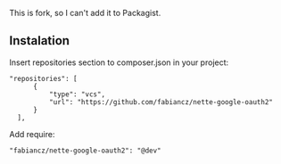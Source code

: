 This is fork, so I can't add it to Packagist.

## Instalation

Insert repositories section to composer.json in your project:

```neon
"repositories": [
      {
          "type": "vcs",
          "url": "https://github.com/fabiancz/nette-google-oauth2"
      }
  ],
```

Add require:

```neon
"fabiancz/nette-google-oauth2": "@dev"
```